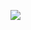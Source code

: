 [![](https://img.plantuml.biz/plantuml/dsvg/dLJRQeD047ttA_RHaFO7f9JG11geI44R-ZgkMtT1TqHtIqB9ltSsRho4Df3u8CuvEdFcpBYhpa1hR5q5l8AkO-yIT8hi9s1qFJ9ZKuoOqiR7DSo0qst9j8GcN4Ji6rNXeRq5Sm5nr6NeypSTSVspPwKIzd_MA2wliD9UpTrQKw8Evp0rfxJyMCT9IEqmU71TiNpHTtSCl25Rv2czDpWYCHCwOfrfbIuzLYXHPmW4VrK8PeBkvk1DVZbvc-p5eME67luKJOoW7EM537f9nsQStpvY1Tgy4Zu-pEARvRn9wh9S0msZhsEAnP1naB018mO5keJ3T8CCJQ2S0XhgknQA3AOwMsnYuV0SiV9u1GdKYRIWPyIIbS8a92ThBN97EQ5pAWKx4AEbKByguEUE8EfDzc4-3_avlDdSjRIxqqWd4_9Re8JEt1_mfzbEssZtrDg2lgKoWXjidqwgdk-R-wMqOx0Ikg1JunS0)](https://editor.plantuml.com/uml/dLJRQeD047ttA_RHaFO7f9JG11geI44R-ZgkMtT1TqHtIqB9ltSsRho4Df3u8CuvEdFcpBYhpa1hR5q5l8AkO-yIT8hi9s1qFJ9ZKuoOqiR7DSo0qst9j8GcN4Ji6rNXeRq5Sm5nr6NeypSTSVspPwKIzd_MA2wliD9UpTrQKw8Evp0rfxJyMCT9IEqmU71TiNpHTtSCl25Rv2czDpWYCHCwOfrfbIuzLYXHPmW4VrK8PeBkvk1DVZbvc-p5eME67luKJOoW7EM537f9nsQStpvY1Tgy4Zu-pEARvRn9wh9S0msZhsEAnP1naB018mO5keJ3T8CCJQ2S0XhgknQA3AOwMsnYuV0SiV9u1GdKYRIWPyIIbS8a92ThBN97EQ5pAWKx4AEbKByguEUE8EfDzc4-3_avlDdSjRIxqqWd4_9Re8JEt1_mfzbEssZtrDg2lgKoWXjidqwgdk-R-wMqOx0Ikg1JunS0)
